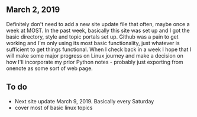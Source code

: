 ## March 2, 2019 
Definitely don't need to add a new site update file that often, maybe once a week at MOST. In the past week, basically this site was set up and I got the basic directory, style and topic portals set up. Github was a pain to get working and I'm only using its most basic functionality, just whatever is sufficient to get things functional. When I check back in a week I hope that I will make some major progress on Linux journey and make a decision on how I'll incorporate my prior Python notes - probably just exporting from onenote as some sort of web page. 
## To do
* Next site update March 9, 2019. Basically every Saturday
* cover most of basic linux topics